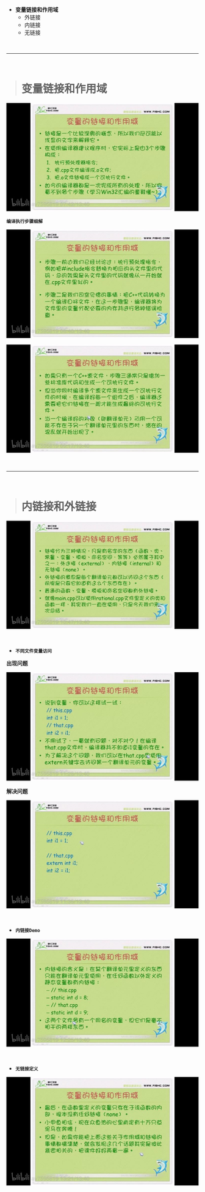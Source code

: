 - **变量链接和作用域**
	- 外链接
	- 内链接
	- 无链接



<br/>

***
<br/>


># 变量链接和作用域


![编译器执行程序的过程](./../Pictures/c0_17.jpg)

**`编译执行步骤细解`**

![细解_1](./../Pictures/c0_18.jpg)

![细解_2](./../Pictures/c0_19.jpg)






<br/>

***
<br/>

># 内链接和外链接

![外链接、内链接、无链接_1](./../Pictures/c0_20.jpg)


<br/>

- **`不同文件变量访问`**

**出现问题**

![不同文件变量访问Bug](./../Pictures/c0_21.jpg)

**解决问题**

![解决变量访问Bug](./../Pictures/c0_22.jpg)



<br/>

- **`内链接Demo`**

![内链接举例](./../Pictures/c0_23.jpg)


<br/>


- **`无链接定义`**

![无链接定义](./../Pictures/c0_24.jpg)



